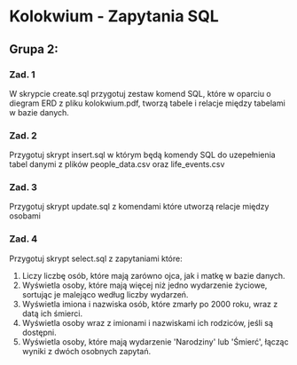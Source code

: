 # Kolokwium - Zapytania SQL

## Grupa 2:
### Zad. 1 
W skrypcie create.sql przygotuj zestaw komend SQL, które w oparciu o diegram ERD z pliku kolokwium.pdf, tworzą tabele i relacje między tabelami w bazie danych. 
### Zad. 2 
Przygotuj skrypt insert.sql w którym będą komendy SQL do uzepełnienia tabel danymi z plików people_data.csv oraz life_events.csv
### Zad. 3 
Przygotuj skrypt update.sql z komendami które utworzą relacje między osobami
### Zad. 4 
Przygotuj skrypt select.sql z zapytaniami które:
1. Liczy liczbę osób, które mają zarówno ojca, jak i matkę w bazie danych.
2. Wyświetla osoby, które mają więcej niż jedno wydarzenie życiowe, sortując je malejąco według liczby wydarzeń.
3. Wyświetla imiona i nazwiska osób, które zmarły po 2000 roku, wraz z datą ich śmierci.
4. Wyświetla osoby wraz z imionami i nazwiskami ich rodziców, jeśli są dostępni.
5. Wyświetla osoby, które mają wydarzenie 'Narodziny' lub 'Śmierć', łącząc wyniki z dwóch osobnych zapytań.
